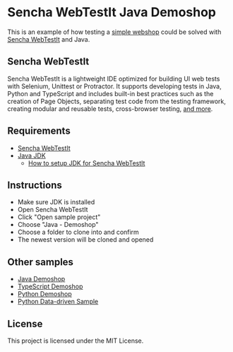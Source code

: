 # Sencha WebTestIt Java Demoshop

This is an example of how testing a [simple webshop](http://demoshop.webtestit.com/) could be solved with [Sencha WebTestIt](https://docs.sencha.com/webtestit.html) and Java.

## Sencha WebTestIt

Sencha WebTestIt is a lightweight IDE optimized for building UI web tests with Selenium, Unittest or Protractor. It supports developing tests in Java, Python and TypeScript and includes built-in best practices such as the creation of Page Objects, separating test code from the testing framework, creating modular and reusable tests, cross-browser testing, [and more](https://docs.sencha.com/webtestit.html).

## Requirements

* [Sencha WebTestIt](https://docs.sencha.com/webtestit.html)
* [Java JDK](https://www.oracle.com/technetwork/java/javase/downloads/jdk8-downloads-2133151.html)
	* [How to setup JDK for Sencha WebTestIt](https://docs.sencha.com/webtestit/guides/getting-started/how-to-setup-the-java-jdk-for-use-with-sencha-webtestit.html)

## Instructions

* Make sure JDK is installed
* Open Sencha WebTestIt
* Click "Open sample project"
* Choose "Java - Demoshop"
* Choose a folder to clone into and confirm
* The newest version will be cloned and opened

## Other samples

* [Java Demoshop](https://github.com/rxse/java-demoshop)
* [TypeScript Demoshop](https://github.com/rxse/ts-demoshop)
* [Python Demoshop](https://github.com/rxse/python-demoshop)
* [Python Data-driven Sample](https://github.com/rxse/python-data-driven-sample.git)

## License

This project is licensed under the MIT License.
